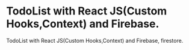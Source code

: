# TodoList with React JS(Custom Hooks,Context) and Firebase.
 
 TodoList with React JS(Custom Hooks,Context) and Firebase, firestore.
 
 
 
